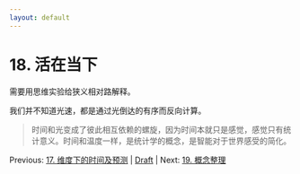 ```yaml
---
layout: default
---
```

# 18. 活在当下

需要用思维实验给狭义相对路解释。

我们并不知道光速，都是通过光倒达的有序而反向计算。

> 时间和光变成了彼此相互依赖的螺旋，因为时间本就只是感觉，感觉只有统计意义。时间和温度一样，是统计学的概念，是智能对于世界感受的简化。

Previous: [17. 维度下的时间及预测](17.md) | [Draft](../Draft.md) | Next: [19. 概念整理](19.md)
